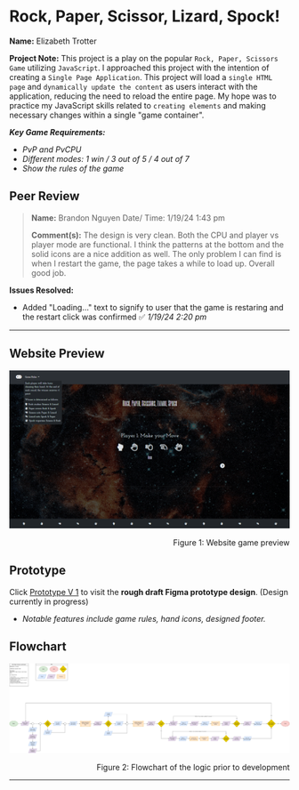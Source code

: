 # Rock, Paper, Scissor, Lizard, Spock! <i class="fa-solid fa-hand-back-fist"></i><i class="fa-solid fa-hand"></i><i class="fa-solid fa-hand-scissors"></i><i class="fa-solid fa-hand-lizard"></i><i class="fa-solid fa-hand-spock"></i>


**Name:** Elizabeth Trotter

**Project Note:** This project is a play on the popular `Rock, Paper, Scissors Game` utilizing `JavaScript`. I approached this project with the intention of creating a `Single Page Application`. This project will load a `single HTML page` and `dynamically update the content` as users interact with the application, reducing the need to reload the entire page. My hope was to practice my JavaScript skills related to `creating elements` and making necessary changes within a single "game container". 


***Key Game Requirements:***
- *PvP and PvCPU*
- *Different modes: 1 win / 3 out of 5 / 4 out of 7*
- *Show the rules of the game*


<i class="fa-solid fa-hand-back-fist"></i><i class="fa-solid fa-hand"></i><i class="fa-solid fa-hand-scissors"></i><i class="fa-solid fa-hand-lizard"></i><i class="fa-solid fa-hand-spock"></i>


## Peer Review
> **Name:** Brandon Nguyen Date/ Time: 1/19/24 1:43 pm
> 
> **Comment(s):** The design is very clean. Both the CPU and player vs player mode are functional. I think the patterns at the bottom and the solid icons are a nice addition as well. The only problem I can find is when I restart the game, the page takes a while to load up. Overall good job.

**Issues Resolved:**
- Added "Loading..." text to signify to user that the game is restaring and the restart click was confirmed :white_check_mark: *1/19/24 2:20 pm*


---


## Website Preview

![Website preview](./assets/websitepreview.png)
<p align="right">Figure 1: Website game preview</p>


## Prototype

Click [Prototype V 1](https://www.figma.com/proto/kRB6CfbfABKfZ7iQk4eEnk/Rock-Paper-Scissors-Lizard-Spock?node-id=73-10&starting-point-node-id=73%3A10&mode=design&t=GtNA1yNpvZ9MCyWt-1) 
to visit the **rough draft Figma prototype design**. (Design currently in progress)
- *Notable features include game rules, hand icons, designed footer.*


## Flowchart

![Flowchart](./assets/Flowchart.png)
<p align="right">Figure 2: Flowchart of the logic prior to development</p>


---